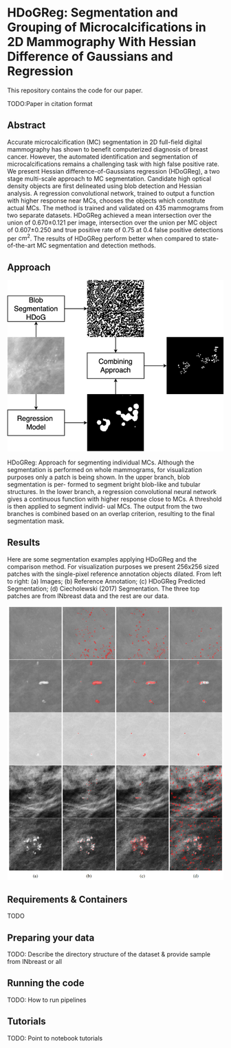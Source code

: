 # HDoGReg: Segmentation and Grouping of Microcalcifications in 2D Mammography With Hessian Difference of Gaussians and Regression

This repository contains the code for our paper.

TODO:Paper in citation format


## Abstract

Accurate microcalcification (MC) segmentation in 2D full-field digital mammography has shown to benefit computerized diagnosis of breast cancer. However, the automated identification and segmentation of microcalcifications remains a challenging task with high false positive rate. We present Hessian difference-of-Gaussians regression (HDoGReg), a two stage multi-scale approach to MC segmentation. Candidate high optical density objects are first delineated using blob detection and Hessian analysis. A regression convolutional network, trained  to output a function with higher response near MCs, chooses the objects which constitute actual MCs. The method is trained and validated on 435 mammograms from two separate datasets. HDoGReg achieved a mean intersection over the union of 0.670$\pm$0.121 per image, intersection over the union per MC object of 0.607$\pm$0.250 and true positive rate of 0.75 at 0.4 false positive detections per $cm^2$. The results of HDoGReg perform better when compared to state-of-the-art MC segmentation and detection methods.

## Approach

![HDoGReg: Approach for segmenting individual microcalcifications.](https://github.com/cmarasinou/HDoGReg/blob/master/documentation/figures/SegmentationPipeline.png)

HDoGReg: Approach for segmenting individual MCs. Although the segmentation is performed on whole mammograms, for visualization purposes only a patch is being shown. In the upper branch, blob segmentation is per- formed to segment bright blob-like and tubular structures. In the lower branch, a regression convolutional neural network gives a continuous function with higher response close to MCs. A threshold is then applied to segment individ- ual MCs. The output from the two branches is combined based on an overlap criterion, resulting to the final segmentation mask.

## Results

Here are some segmentation examples applying HDoGReg and the comparison method. For visualization purposes we present 256x256 sized patches with the single-pixel
reference annotation objects dilated. From left to right: (a) Images; (b) Reference Annotation; (c) HDoGReg Predicted Segmentation; (d) Ciecholewski (2017)
Segmentation. The three top patches are from INbreast data and the rest are our data.

![Segmentation Examples](https://github.com/cmarasinou/HDoGReg/blob/master/documentation/figures/ResultExamples.png)


## Requirements & Containers

TODO

## Preparing your data

TODO: Describe the directory structure of the dataset & provide sample from INbreast or all

## Running the code

TODO: How to run pipelines

## Tutorials

TODO: Point to notebook tutorials